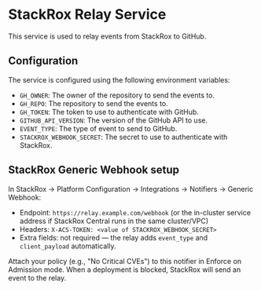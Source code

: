 # StackRox Relay Service

This service is used to relay events from StackRox to GitHub.

## Configuration

The service is configured using the following environment variables:

- `GH_OWNER`: The owner of the repository to send the events to.
- `GH_REPO`: The repository to send the events to.
- `GH_TOKEN`: The token to use to authenticate with GitHub.
- `GITHUB_API_VERSION`: The version of the GitHub API to use.
- `EVENT_TYPE`: The type of event to send to GitHub.
- `STACKROX_WEBHOOK_SECRET`: The secret to use to authenticate with StackRox.


## StackRox Generic Webhook setup

In StackRox → Platform Configuration → Integrations → Notifiers → Generic Webhook:

- Endpoint: `https://relay.example.com/webhook` (or the in-cluster service address if StackRox Central runs in the same cluster/VPC)
- Headers: `X-ACS-TOKEN: <value of STACKROX_WEBHOOK_SECRET>`
- Extra fields: not required — the relay adds `event_type` and `client_payload` automatically.

Attach your policy (e.g., "No Critical CVEs") to this notifier in Enforce on Admission mode. When a deployment is blocked, StackRox will send an event to the relay.